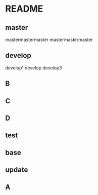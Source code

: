 # README

## master

mastermastermaster
mastermastermaster

## develop

develop1
develop
develop3

## B

## C

## D

## test

## base

## update

## A

